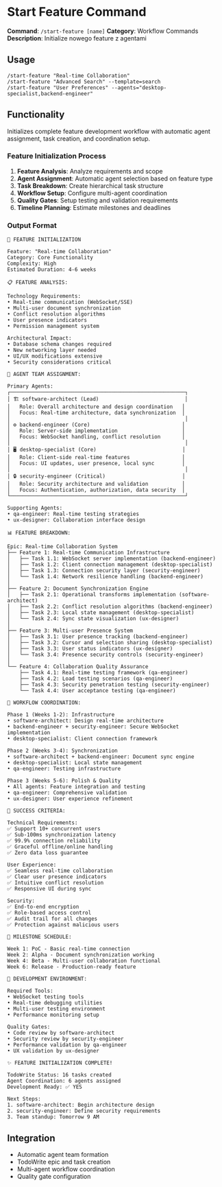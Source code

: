 # Start Feature Command

**Command**: `/start-feature [name]`
**Category**: Workflow Commands
**Description**: Initialize nowego feature z agentami

## Usage

```
/start-feature "Real-time Collaboration"
/start-feature "Advanced Search" --template=search
/start-feature "User Preferences" --agents="desktop-specialist,backend-engineer"
```

## Functionality

Initializes complete feature development workflow with automatic agent assignment, task creation, and coordination setup.

### Feature Initialization Process
1. **Feature Analysis**: Analyze requirements and scope
2. **Agent Assignment**: Automatic agent selection based on feature type
3. **Task Breakdown**: Create hierarchical task structure
4. **Workflow Setup**: Configure multi-agent coordination
5. **Quality Gates**: Setup testing and validation requirements
6. **Timeline Planning**: Estimate milestones and deadlines

### Output Format
```
🚀 FEATURE INITIALIZATION

Feature: "Real-time Collaboration"
Category: Core Functionality
Complexity: High
Estimated Duration: 4-6 weeks

📋 FEATURE ANALYSIS:

Technology Requirements:
• Real-time communication (WebSocket/SSE)
• Multi-user document synchronization
• Conflict resolution algorithms
• User presence indicators
• Permission management system

Architectural Impact:
• Database schema changes required
• New networking layer needed
• UI/UX modifications extensive
• Security considerations critical

🤖 AGENT TEAM ASSIGNMENT:

Primary Agents:
┌─────────────────────────────────────────────────────────┐
│ 🏗️ software-architect (Lead)                            │
│   Role: Overall architecture and design coordination   │
│   Focus: Real-time architecture, data synchronization  │
│                                                         │
│ ⚙️ backend-engineer (Core)                              │
│   Role: Server-side implementation                     │
│   Focus: WebSocket handling, conflict resolution       │
│                                                         │
│ 🖥️ desktop-specialist (Core)                            │
│   Role: Client-side real-time features                 │
│   Focus: UI updates, user presence, local sync         │
│                                                         │
│ 🔒 security-engineer (Critical)                         │
│   Role: Security architecture and validation           │
│   Focus: Authentication, authorization, data security  │
└─────────────────────────────────────────────────────────┘

Supporting Agents:
• qa-engineer: Real-time testing strategies
• ux-designer: Collaboration interface design

📊 FEATURE BREAKDOWN:

Epic: Real-time Collaboration System
├── Feature 1: Real-time Communication Infrastructure
│   ├── Task 1.1: WebSocket server implementation (backend-engineer)
│   ├── Task 1.2: Client connection management (desktop-specialist)
│   ├── Task 1.3: Connection security layer (security-engineer)
│   └── Task 1.4: Network resilience handling (backend-engineer)
│
├── Feature 2: Document Synchronization Engine
│   ├── Task 2.1: Operational transforms implementation (software-architect)
│   ├── Task 2.2: Conflict resolution algorithms (backend-engineer)
│   ├── Task 2.3: Local state management (desktop-specialist)
│   └── Task 2.4: Sync state visualization (ux-designer)
│
├── Feature 3: Multi-user Presence System
│   ├── Task 3.1: User presence tracking (backend-engineer)
│   ├── Task 3.2: Cursor and selection sharing (desktop-specialist)
│   ├── Task 3.3: User status indicators (ux-designer)
│   └── Task 3.4: Presence security controls (security-engineer)
│
└── Feature 4: Collaboration Quality Assurance
    ├── Task 4.1: Real-time testing framework (qa-engineer)
    ├── Task 4.2: Load testing scenarios (qa-engineer)
    ├── Task 4.3: Security penetration testing (security-engineer)
    └── Task 4.4: User acceptance testing (qa-engineer)

🔄 WORKFLOW COORDINATION:

Phase 1 (Weeks 1-2): Infrastructure
• software-architect: Design real-time architecture
• backend-engineer + security-engineer: Secure WebSocket implementation
• desktop-specialist: Client connection framework

Phase 2 (Weeks 3-4): Synchronization
• software-architect + backend-engineer: Document sync engine
• desktop-specialist: Local state management
• qa-engineer: Testing infrastructure

Phase 3 (Weeks 5-6): Polish & Quality
• All agents: Feature integration and testing
• qa-engineer: Comprehensive validation
• ux-designer: User experience refinement

🎯 SUCCESS CRITERIA:

Technical Requirements:
✅ Support 10+ concurrent users
✅ Sub-100ms synchronization latency
✅ 99.9% connection reliability
✅ Graceful offline/online handling
✅ Zero data loss guarantee

User Experience:
✅ Seamless real-time collaboration
✅ Clear user presence indicators
✅ Intuitive conflict resolution
✅ Responsive UI during sync

Security:
✅ End-to-end encryption
✅ Role-based access control
✅ Audit trail for all changes
✅ Protection against malicious users

📅 MILESTONE SCHEDULE:

Week 1: PoC - Basic real-time connection
Week 2: Alpha - Document synchronization working
Week 4: Beta - Multi-user collaboration functional
Week 6: Release - Production-ready feature

🔧 DEVELOPMENT ENVIRONMENT:

Required Tools:
• WebSocket testing tools
• Real-time debugging utilities
• Multi-user testing environment
• Performance monitoring setup

Quality Gates:
• Code review by software-architect
• Security review by security-engineer
• Performance validation by qa-engineer
• UX validation by ux-designer

✨ FEATURE INITIALIZATION COMPLETE!

TodoWrite Status: 16 tasks created
Agent Coordination: 6 agents assigned
Development Ready: ✅ YES

Next Steps:
1. software-architect: Begin architecture design
2. security-engineer: Define security requirements
3. Team standup: Tomorrow 9 AM
```

## Integration

- Automatic agent team formation
- TodoWrite epic and task creation
- Multi-agent workflow coordination
- Quality gate configuration